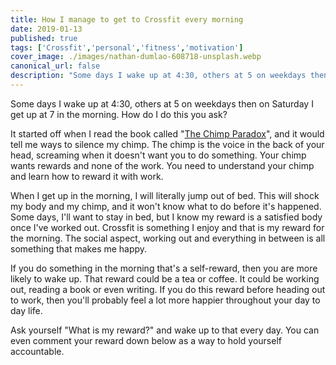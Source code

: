 ```yaml
---
title: How I manage to get to Crossfit every morning
date: 2019-01-13
published: true
tags: ['Crossfit','personal','fitness','motivation']
cover_image: ./images/nathan-dumlao-608718-unsplash.webp
canonical_url: false
description: "Some days I wake up at 4:30, others at 5 on weekdays then on Saturday I get up at 7 in the morning. How do I do this you ask?"
---
```


Some days I wake up at 4:30, others at 5 on weekdays then on Saturday I get up at 7 in the morning. How do I do this you ask?

It started off when I read the book called "[The Chimp Paradox](https://amzn.to/2CibRmo)", and it would tell me ways to silence my chimp. The chimp is the voice in the back of your head, screaming when it doesn't want you to do something. Your chimp wants rewards and none of the work. You need to understand your chimp and learn how to reward it with work.

When I get up in the morning, I will literally jump out of bed. This will shock my body and my chimp, and it won't know what to do before it's happened. Some days, I'll want to stay in bed, but I know my reward is a satisfied body once I've worked out. Crossfit is something I enjoy and that is my reward for the morning. The social aspect, working out and everything in between is all something that makes me happy.

If you do something in the morning that's a self-reward, then you are more likely to wake up. That reward could be a tea or coffee. It could be working out, reading a book or even writing. If you do this reward before heading out to work, then you'll probably feel a lot more happier throughout your day to day life.

Ask yourself "What is my reward?" and wake up to that every day. You can even comment your reward down below as a way to hold yourself accountable.
